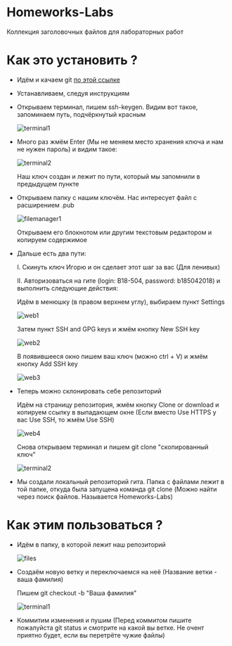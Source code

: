 # Homeworks-Labs

Коллекция заголовочных файлов для лабораторных работ

# Как это установить ?

  * Идём и качаем git [по этой ссылке](https://git-scm.com/download/win)
  * Устанавливаем, следуя инструкциям
  * Открываем терминал, пишем ssh-keygen.
    Видим вот такое, запоминаем путь, подчёркнутый красным
    
    ![terminal1](https://github.com/IgorKreknin/Pictures/blob/master/1.PNG)
    
  * Много раз жмём Enter (Мы не меняем место хранения ключа и нам не нужен пароль) и видим такое:
    
    ![terminal2](https://github.com/IgorKreknin/Pictures/blob/master/2.PNG)
    
    Наш ключ создан и лежит по пути, который мы запомнили в предыдущем пункте
  * Открываем папку с нашим ключём. Нас интересует файл с расширением .pub
  
    ![filemanager1](https://github.com/IgorKreknin/Pictures/blob/master/3.PNG)
    
    Открываем его блокнотом или другим текстовым редактором и копируем содержимое
  * Дальше есть два пути:
  
    I. Скинуть ключ Игорю и он сделает этот шаг за вас (Для ленивых)
    
    II. Авторизоваться на гите (login: B18-504, password: b185042018) и выполнить следующие действия:
    
    Идём в менюшку (в правом верхнем углу), выбираем пункт Settings
    
    ![web1](https://github.com/IgorKreknin/Pictures/blob/master/4.PNG)
    
    Затем пункт SSH and GPG keys и жмём кнопку New SSH key
    
    ![web2](https://github.com/IgorKreknin/Pictures/blob/master/5.PNG)
    
    В появившееся окно пишем ваш ключ (можно ctrl + V) и жмём кнопку Add SSH key
    
    ![web3](https://github.com/IgorKreknin/Pictures/blob/master/6.PNG)
  * Теперь можно склонировать себе репозиторий
  
    Идём на страницу репозитория, жмём кнопку Clone or download и копируем ссылку в выпадающем окне (Если вместо Use HTTPS у вас Use SSH, то жмём Use SSH)
    
    ![web4](https://github.com/IgorKreknin/Pictures/blob/master/7.PNG)
    
    Снова открываем терминал и пишем git clone "скопированный ключ"
    
    ![terminal2](https://github.com/IgorKreknin/Pictures/blob/master/8.PNG)
    
  * Мы создали локальный репозиторий гита. Папка с файлами лежит в той папке, откуда была запущена команда git clone (Можно найти через поиск файлов. Называется Homeworks-Labs)
  
# Как этим пользоваться ?
  
  * Идём в папку, в которой лежит наш репозиторий
  
    ![files](https://github.com/IgorKreknin/Pictures/blob/master/9.PNG)
    
  * Создаём новую ветку и переключаемся на неё (Название ветки - ваша фамилия)
  
    Пишем git checkout -b "Ваша фамилия"
    
    ![terminal1](https://github.com/IgorKreknin/Pictures/blob/master/10.PNG)
    
  * Коммитим изменения и пушим (Перед коммитом пишите пожалуйста git status и смотрите на какой вы ветке. Не очент приятно будет, если вы перетрёте чужие файлы)
   
